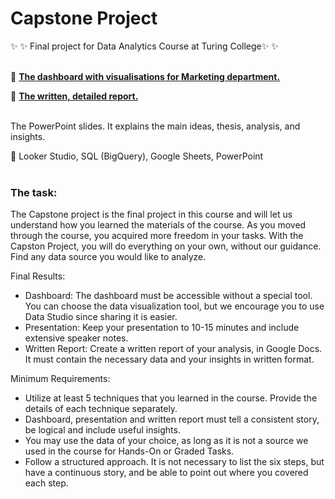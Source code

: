 # Capstone Project


✨ ✨ Final project for Data Analytics Course at Turing College✨ ✨<br />
<br />

🔭 <a href = 'https://datastudio.google.com/s/s9aNUJqmFGI
'> **The dashboard with visualisations for Marketing department.**</a> 

:brain: <a href = 'https://docs.google.com/document/d/1aFaZ8drOpUf2p2E9DUbfRBw-_gTLe3YF/edit?usp=sharing&ouid=102783566638195234721&rtpof=true&sd=true
'> **The written, detailed report.**</a> <br />
<br />

The PowerPoint slides. It explains the main ideas, thesis, analysis, and insights.

:rocket: Looker Studio, SQL (BigQuery), Google Sheets, PowerPoint <br />
<br />

### The task:

The Capstone project is the final project in this course and will let us understand how you learned the materials of the course. As you moved through the course, you acquired more freedom in your tasks. With the Capston Project, you will do everything on your own, without our guidance. 
Find any data source you would like to analyze. 


Final Results:
- Dashboard: The dashboard must be accessible without a special tool. You can choose the data visualization tool, but we encourage you to use Data Studio since sharing it is easier.
- Presentation: Keep your presentation to 10-15 minutes and include extensive speaker notes.
- Written Report: Create a written report of your analysis, in Google Docs. It must contain the necessary data and your insights in written format.

Minimum Requirements:
- Utilize at least 5 techniques that you learned in the course. Provide the details of each technique separately.
- Dashboard, presentation and written report must tell a consistent story, be logical and include useful insights.
- You may use the data of your choice, as long as it is not a source we used in the course for Hands-On or Graded Tasks.
- Follow a structured approach. It is not necessary to list the six steps, but have a continuous story, and be able to point out where you covered each step.

